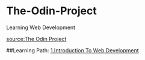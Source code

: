# The-Odin-Project
Learning Web Development

[source:The Odin Project](http://www.theodinproject.com/)

##Learning Path:
[1.Introduction To Web Development](http://www.theodinproject.com/introduction-to-web-development)